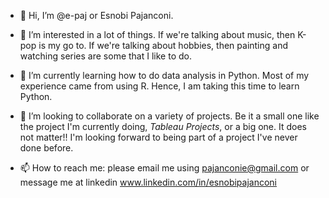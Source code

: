- 👋 Hi, I’m @e-paj or Esnobi Pajanconi.

- 👀 I’m interested in a lot of things. If we're talking about music, then K-pop is my go to. If we're talking about hobbies, then painting and watching series are some that I like to do.

- 🌱 I’m currently learning how to do data analysis in Python. Most of my experience came from using R. Hence, I am taking this time to learn Python. 

- 💞️ I’m looking to collaborate on a variety of projects. Be it a small one like the project I'm currently doing, *Tableau Projects*, or a big one. It does not matter!! I'm looking forward to being part of a project I've never done before.

- 📫 How to reach me: please email me using pajanconie@gmail.com or message me at linkedin www.linkedin.com/in/esnobipajanconi

<!---
e-paj/e-paj is a ✨ special ✨ repository because its `README.md` (this file) appears on your GitHub profile.
You can click the Preview link to take a look at your changes.
--->
